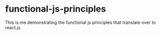 # functional-js-principles
This is me demonstrating the functional js principles that translate over to react.js
